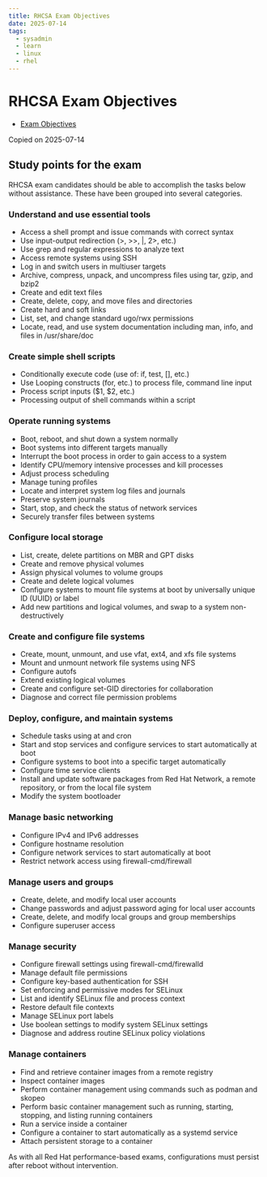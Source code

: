 ```yaml
---
title: RHCSA Exam Objectives
date: 2025-07-14
tags:
  - sysadmin
  - learn
  - linux
  - rhel
---
```



# RHCSA Exam Objectives

* [Exam Objectives](https://www.redhat.com/en/services/training/ex200-red-hat-certified-system-administrator-rhcsa-exam?section=objectives)

Copied on 2025-07-14

## Study points for the exam

RHCSA exam candidates should be able to accomplish the tasks below without assistance. These have been grouped into several categories.

### Understand and use essential tools

* Access a shell prompt and issue commands with correct syntax
* Use input-output redirection (>, >>, |, 2>, etc.)
* Use grep and regular expressions to analyze text
* Access remote systems using SSH
* Log in and switch users in multiuser targets
* Archive, compress, unpack, and uncompress files using tar, gzip, and bzip2
* Create and edit text files
* Create, delete, copy, and move files and directories
* Create hard and soft links
* List, set, and change standard ugo/rwx permissions
* Locate, read, and use system documentation including man, info, and files in /usr/share/doc

### Create simple shell scripts

* Conditionally execute code (use of: if, test, [], etc.)
* Use Looping constructs (for, etc.) to process file, command line input
* Process script inputs ($1, $2, etc.)
* Processing output of shell commands within a script

### Operate running systems

* Boot, reboot, and shut down a system normally
* Boot systems into different targets manually
* Interrupt the boot process in order to gain access to a system
* Identify CPU/memory intensive processes and kill processes
* Adjust process scheduling
* Manage tuning profiles
* Locate and interpret system log files and journals
* Preserve system journals
* Start, stop, and check the status of network services
* Securely transfer files between systems

### Configure local storage

* List, create, delete partitions on MBR and GPT disks
* Create and remove physical volumes
* Assign physical volumes to volume groups
* Create and delete logical volumes
* Configure systems to mount file systems at boot by universally unique ID (UUID) or label
* Add new partitions and logical volumes, and swap to a system non-destructively

### Create and configure file systems

* Create, mount, unmount, and use vfat, ext4, and xfs file systems
* Mount and unmount network file systems using NFS
* Configure autofs
* Extend existing logical volumes
* Create and configure set-GID directories for collaboration
* Diagnose and correct file permission problems

### Deploy, configure, and maintain systems

* Schedule tasks using at and cron
* Start and stop services and configure services to start automatically at boot
* Configure systems to boot into a specific target automatically
* Configure time service clients
* Install and update software packages from Red Hat Network, a remote repository, or from the local file system
* Modify the system bootloader

### Manage basic networking

* Configure IPv4 and IPv6 addresses
* Configure hostname resolution
* Configure network services to start automatically at boot
* Restrict network access using firewall-cmd/firewall

### Manage users and groups

* Create, delete, and modify local user accounts
* Change passwords and adjust password aging for local user accounts
* Create, delete, and modify local groups and group memberships
* Configure superuser access

### Manage security

* Configure firewall settings using firewall-cmd/firewalld
* Manage default file permissions
* Configure key-based authentication for SSH
* Set enforcing and permissive modes for SELinux
* List and identify SELinux file and process context
* Restore default file contexts
* Manage SELinux port labels
* Use boolean settings to modify system SELinux settings
* Diagnose and address routine SELinux policy violations

### Manage containers

* Find and retrieve container images from a remote registry
* Inspect container images
* Perform container management using commands such as podman and skopeo
* Perform basic container management such as running, starting, stopping, and listing running containers
* Run a service inside a container
* Configure a container to start automatically as a systemd service
* Attach persistent storage to a container

As with all Red Hat performance-based exams, configurations must persist after reboot without intervention.